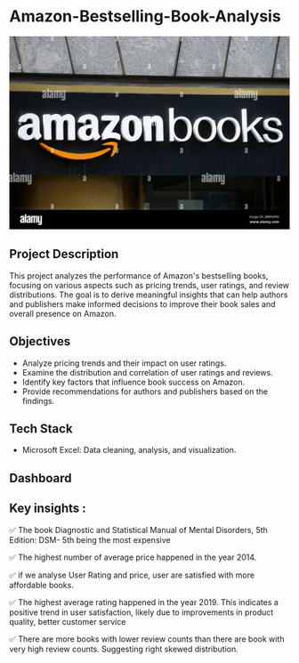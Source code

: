 # Amazon-Bestselling-Book-Analysis
![](https://github.com/AkshPraj/Amazon-Bestselling-Book-Analysis/blob/main/img/amazon-books-logo.jpg)
## Project Description

This project analyzes the performance of Amazon's bestselling books, focusing on various aspects such as pricing trends, user ratings, and review distributions. The goal is to derive meaningful insights that can help authors and publishers make informed decisions to improve their book sales and overall presence on Amazon.

## Objectives

- Analyze pricing trends and their impact on user ratings.
- Examine the distribution and correlation of user ratings and reviews.
- Identify key factors that influence book success on Amazon.
- Provide recommendations for authors and publishers based on the findings.

## Tech Stack
- Microsoft Excel: Data cleaning, analysis, and visualization.

## Dashboard


## Key insights :

✅ The book Diagnostic and Statistical Manual of Mental Disorders, 5th Edition: DSM- 5th being the most expensive

✅ The highest number of average price happened in the year 2014.

✅ if we analyse User Rating and price, user are satisfied with more affordable books. 

✅ The highest average rating happened in the year 2019. This indicates a positive trend in user satisfaction, likely due to improvements in product quality, better customer service

✅ There are more books with lower review counts than there are book with very high review counts. Suggesting right skewed distribution. 


